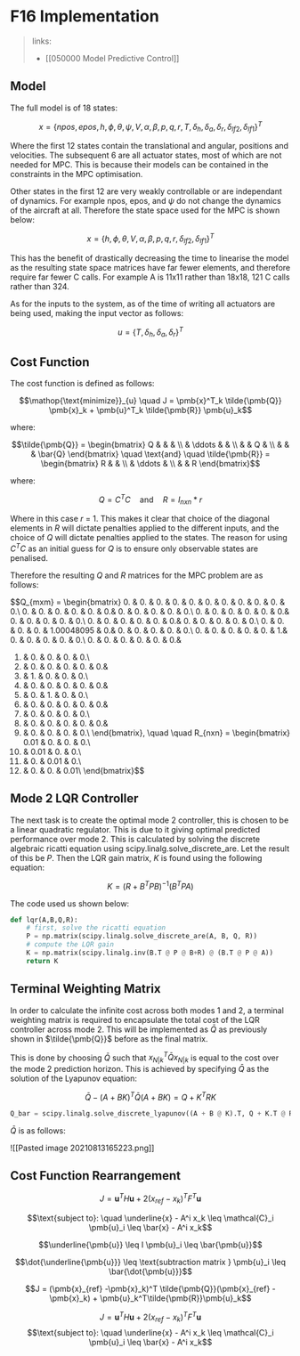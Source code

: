 # F16 Implementation
> links:
> - [[050000 Model Predictive Control]]

## Model
The full model is of 18 states:

$$x = \left\{ npos, epos, h, \phi, \theta, \psi, V, \alpha, \beta, p, q, r, T, \delta_h, \delta_a, \delta_r, \delta_{lf2}, \delta_{lf1} \right\}^T$$

Where the first 12 states contain the translational and angular, positions and velocities. The subsequent 6 are all actuator states, most of which are not needed for MPC. This is because their models can be contained in the constraints in the MPC optimisation.

Other states in the first 12 are very weakly controllable or are independant of dynamics. For example npos, epos, and $\psi$ do not change the dynamics of the aircraft at all. Therefore the state space used for the MPC is shown below:

$$x = \left\{ h, \phi, \theta, V, \alpha, \beta, p, q, r,  \delta_{lf2}, \delta_{lf1} \right\}^T$$

This has the benefit of drastically decreasing the time to linearise the model as the resulting state space matrices have far fewer elements, and therefore require far fewer C calls. For example A is 11x11 rather than 18x18, 121 C calls rather than 324.

As for the inputs to the system, as of the time of writing all actuators are being used, making the input vector as follows:

$$u = \left\{ T, \delta_h, \delta_a, \delta_r \right\}^T$$

## Cost Function

The cost function is defined as follows:

$$\mathop{\text{minimize}}_{u} \quad J = \pmb{x}^T_k \tilde{\pmb{Q}} \pmb{x}_k + \pmb{u}^T_k \tilde{\pmb{R}} \pmb{u}_k$$

where:

$$\tilde{\pmb{Q}} = \begin{bmatrix} Q & & & \\ & \ddots & & \\ & & Q & \\ & & & \bar{Q} \end{bmatrix} \quad \text{and} \quad \tilde{\pmb{R}} = \begin{bmatrix} R & & \\ & \ddots & \\ & & R \end{bmatrix}$$

where:

$$Q = C^T C \quad \text{and} \quad R = I_{nxn} * r$$

Where in this case $r$ = 1.  This makes it clear that choice of the diagonal elements in $R$ will dictate penalties applied to the different inputs, and the choice of $Q$ will dictate penalties applied to the states. The reason for using $C^T C$ as an initial guess for $Q$ is to ensure only observable states are penalised.

Therefore the resulting $Q$ and $R$ matrices for the MPC problem are as follows:

$$Q_{mxm} = \begin{bmatrix}
  0. & 0. & 0. & 0. & 0. & 0. &
  0. & 0. & 0. & 0. & 0.\\
  0. & 0. & 0. & 0. & 0. & 0.&
  0. & 0. & 0. & 0. & 0.\\
  0. & 0. & 0. & 0. & 0. & 0.&
  0. & 0. & 0. & 0. & 0.\\
  0. & 0. & 0. & 0. & 0. & 0.&
  0. & 0. & 0. & 0. & 0.\\
  0. & 0. & 0. & 0. &  1.00048095 & 0.&
  0. & 0. & 0. & 0. & 0.\\
  0. & 0. & 0. & 0. & 0. & 1.&
  0. & 0. & 0. & 0. & 0.\\
  0. & 0. & 0. & 0. & 0. & 0.&
  1. & 0. & 0. & 0. & 0.\\
  0. & 0. & 0. & 0. & 0. & 0.&
  0. & 1. & 0. & 0. & 0.\\
  0. & 0. & 0. & 0. & 0. & 0.&
  0. & 0. & 1. & 0. & 0.\\
  0. & 0. & 0. & 0. & 0. & 0.&
  0. & 0. & 0. & 0. & 0.\\
  0. & 0. & 0. & 0. & 0. & 0.&
  0. & 0. & 0. & 0. & 0.\\
\end{bmatrix}, \quad \quad R_{nxn} = \begin{bmatrix}
  0.01 & 0. & 0. & 0.\\
  0. & 0.01 & 0. & 0.\\
  0. & 0. & 0.01 & 0.\\
  0. & 0. & 0. & 0.01\\
\end{bmatrix}$$

## Mode 2 LQR Controller

The next task is to create the optimal mode 2 controller, this is chosen to be a linear quadratic regulator. This is due to it giving optimal predicted performance over mode 2. This is calculated by solving the discrete algebraic ricatti equation using scipy.linalg.solve_discrete_are. Let the result of this be $P$. Then the LQR gain matrix, $K$ is found using the following equation:

$$K = (R + B^T P B)^{-1}(B^TPA)$$

The code used us shown below:

~~~python
def lqr(A,B,Q,R):
	# first, solve the ricatti equation
    P = np.matrix(scipy.linalg.solve_discrete_are(A, B, Q, R))
    # compute the LQR gain
    K = np.matrix(scipy.linalg.inv(B.T @ P @ B+R) @ (B.T @ P @ A))
    return K
~~~

## Terminal Weighting Matrix

In order to calculate the infinite cost across both modes 1 and 2, a terminal weighting matrix is required to encapsulate the total cost of the LQR controller across mode 2. This will be implemented as $\bar{Q}$ as previously shown in $\tilde{\pmb{Q}}$ before as the final matrix.

This is done by choosing $\bar{Q}$ such that $x^T_{N|k}\bar{Q}x_{N|k}$ is equal to the cost over the mode 2 prediction horizon. This is achieved by specifying $\bar{Q}$ as the solution of the Lyapunov equation:

$$\bar{Q} - (A+BK)^T\bar{Q}(A+BK)=Q+K^TRK$$

~~~python
Q_bar = scipy.linalg.solve_discrete_lyapunov((A + B @ K).T, Q + K.T @ R @ K)
~~~

$\bar{Q}$ is as follows:

![[Pasted image 20210813165223.png]]

## Cost Function Rearrangement

$$J = \pmb{u}^TH\pmb{u} + 2(x_{ref}-x_k)^T F^T\pmb{u}$$

$$\text{subject to}: \quad \underline{x} - A^i x_k \leq \mathcal{C}_i \pmb{u}_i \leq \bar{x} - A^i x_k$$

$$\underline{\pmb{u}} \leq I \pmb{u}_i \leq \bar{\pmb{u}}$$

$$\dot{\underline{\pmb{u}}} \leq \text{subtraction matrix } \pmb{u}_i \leq \bar{\dot{\pmb{u}}}$$

$$J = (\pmb{x}_{ref} -\pmb{x}_k)^T \tilde{\pmb{Q}}(\pmb{x}_{ref} - \pmb{x}_k) + \pmb{u}_k^T\tilde{\pmb{R}}\pmb{u}_k$$

$$J = \pmb{u}^TH\pmb{u} + 2(x_{ref}-x_k)^T F^T\pmb{u}$$
$$\text{subject to}: \quad \underline{x} - A^i x_k \leq \mathcal{C}_i \pmb{u}_i \leq \bar{x} - A^i x_k$$


